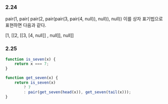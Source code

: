 ### 2.24

pair(1, pair( pair(2, pair(pair(3, pair(4, null)), null)), null))
이를 상자 표기법으로 표현하면 다음과 같다.

[1, [[2, [[3, [4, null]] , null]], null]]


### 2.25

```js
function is_seven(x) {
	return x === 7;
}

function get_seven(x) {
	return is_seven(x)
		? 7
		: pair(get_seven(head(x)), get_seven(tail(x)));
}
```
